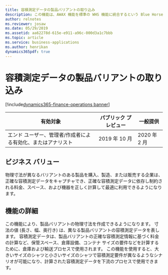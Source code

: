 ```yaml
---
title: 容積測定データの製品バリアントの取り込み
description: この機能は、AWAX 機能を標準の WHS 機能に統合するという Blue Horseshoe との契約から始まります。  この機能により、製品バリアントの物理寸法を保存し、輸送費や保管に必要なスペースに関連した正しい容積測定データの計算など、後工程でこれらを使用できるようになります。
author: relnotes
ms.reviewer: josaw
ms.date: 05/29/2019
ms.assetid: aa62278d-615e-e911-a96c-000d3a1c7bbb
ms.topic: article
ms.service: business-applications
ms.author: henrikan
dynamics365pdf: true
---
```

# <a name="product-variant-uptake-of-volumetric-data"></a>容積測定データの製品バリアントの取り込み
[!include[dynamics365-finance-operations banner](../includes/dynamics365-finance-operations.md)]

| 有効対象    |  パブリック プレビュー | 一般提供 | 
| ---------- | ---------- |---------- |
|エンド ユーザー、管理者/作成者による有効化、またはアナリスト|2019 年 10 月| 2020 年 2 月|


## <a name="business-value"></a>ビジネス バリュー
<!-- bv start -->
物理寸法が異なるバリアントのある製品を購入、製造、または販売する企業は、正確な容積測定データをキャプチャでき、正確な容積測定データに依存し制約される料金、スペース、および機器を正しく計算して最適に利用できるようになります。 
<!-- bv end -->



## <a name="feature-details"></a>機能の詳細
<!--feature detail start -->
この機能により、製品バリアントの物理寸法を作成できるようになります。 寸法の値 (長さ、幅、奥行き) は、異なる製品バリアントの容積測定データを表します。 容積測定データは、製品バリアントの正確な容積測定情報に基づく料金の計算など、保管スペース、倉庫設備、コンテナ サイズの要件などを計算するために、倉庫および輸送プロセスで使用されます。 この機能を使用すると、大きいサイズのシャツと小さいサイズのシャツで容積測定要件が異なるようなシナリオが可能になり、計算された容積測定データを下流のプロセスで使用できます。 
<!--feature detail end -->










